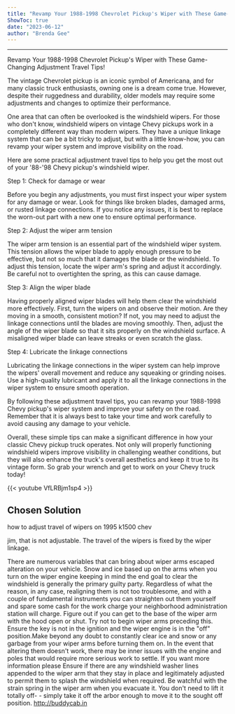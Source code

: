 ```yaml
---
title: "Revamp Your 1988-1998 Chevrolet Pickup's Wiper with These Game-Changing Adjustment Travel Tips!"
ShowToc: true 
date: "2023-06-12"
author: "Brenda Gee"
---
```

*****
Revamp Your 1988-1998 Chevrolet Pickup's Wiper with These Game-Changing Adjustment Travel Tips!

The vintage Chevrolet pickup is an iconic symbol of Americana, and for many classic truck enthusiasts, owning one is a dream come true. However, despite their ruggedness and durability, older models may require some adjustments and changes to optimize their performance.

One area that can often be overlooked is the windshield wipers. For those who don't know, windshield wipers on vintage Chevy pickups work in a completely different way than modern wipers. They have a unique linkage system that can be a bit tricky to adjust, but with a little know-how, you can revamp your wiper system and improve visibility on the road.

Here are some practical adjustment travel tips to help you get the most out of your '88-'98 Chevy pickup's windshield wiper.

Step 1: Check for damage or wear

Before you begin any adjustments, you must first inspect your wiper system for any damage or wear. Look for things like broken blades, damaged arms, or rusted linkage connections. If you notice any issues, it is best to replace the worn-out part with a new one to ensure optimal performance.

Step 2: Adjust the wiper arm tension

The wiper arm tension is an essential part of the windshield wiper system. This tension allows the wiper blade to apply enough pressure to be effective, but not so much that it damages the blade or the windshield. To adjust this tension, locate the wiper arm's spring and adjust it accordingly. Be careful not to overtighten the spring, as this can cause damage.

Step 3: Align the wiper blade

Having properly aligned wiper blades will help them clear the windshield more effectively. First, turn the wipers on and observe their motion. Are they moving in a smooth, consistent motion? If not, you may need to adjust the linkage connections until the blades are moving smoothly. Then, adjust the angle of the wiper blade so that it sits properly on the windshield surface. A misaligned wiper blade can leave streaks or even scratch the glass.

Step 4: Lubricate the linkage connections

Lubricating the linkage connections in the wiper system can help improve the wipers' overall movement and reduce any squeaking or grinding noises. Use a high-quality lubricant and apply it to all the linkage connections in the wiper system to ensure smooth operation.

By following these adjustment travel tips, you can revamp your 1988-1998 Chevy pickup's wiper system and improve your safety on the road. Remember that it is always best to take your time and work carefully to avoid causing any damage to your vehicle.

Overall, these simple tips can make a significant difference in how your classic Chevy pickup truck operates. Not only will properly functioning windshield wipers improve visibility in challenging weather conditions, but they will also enhance the truck's overall aesthetics and keep it true to its vintage form. So grab your wrench and get to work on your Chevy truck today!

{{< youtube VfLRBjm1sp4 >}} 



## Chosen Solution
 how to adjust travel of wipers on 1995 k1500 chev

 jim, that is not adjustable. The travel of the wipers is fixed by the wiper linkage.

 There are numerous variables that can bring about wiper arms escaped alteration on your vehicle. Snow and ice based up on the arms when you turn on the wiper engine keeping in mind the end goal to clear the windshield is generally the primary guilty party. Regardless of what the reason, in any case, realigning them is not too troublesome, and with a couple of fundamental instruments you can straighten out them yourself and spare some cash for the work charge your neighborhood administration station will charge. Figure out if you can get to the base of the wiper arm with the hood open or shut.
Try not to begin wiper arms preceding this. Ensure the key is not in the ignition and the wiper engine is in the "off" position.Make beyond any doubt to constantly clear ice and snow or any garbage from your wiper arms before turning them on. In the event that altering them doesn't work, there may be inner issues with the engine and poles that would require more serious work to settle. If you want more information please Ensure if there are any windshield washer lines appended to the wiper arm that they stay in place and legitimately adjusted to permit them to splash the windshield when required. Be watchful with the strain spring in the wiper arm when you evacuate it. You don't need to lift it totally off- - simply take it off the arbor enough to move it to the sought off position. http://buddycab.in




